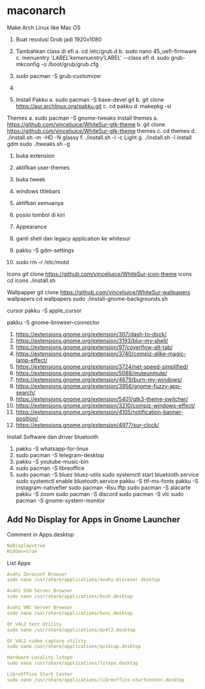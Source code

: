# maconarch
Make Arch Linux like Mac OS
1. Buat resolusi Grub jadi 1920x1080
2. Tambahkan class di efi
a. cd /etc/grub.d
b. sudo nano 45_uefi-firmware
c. menuentry '$LABEL' ke menuentry '$LABEL' --class efi
d. sudo grub-mkconfig -o /boot/grub/grub.cfg

1. sudo pacman -S grub-customizer
2. 

1. Install Pakku
a. sudo pacman -S base-devel git
b. git clone https://aur.archlinux.org/pakku.git
c. cd pakku
d. makepkg -si

Themes
a. sudo pacman -S gnome-tweaks
install themes
a. https://github.com/vinceliuice/WhiteSur-gtk-theme
b. git clone https://github.com/vinceliuice/WhiteSur-gtk-theme themes
c. cd themes
d. ./install.sh -m -HD -N glassy
f. ./install.sh -l -c Light
g. ./install.sh -l
install gdm
sudo ./tweaks.sh -g

1. buka extension
2. aktifkan user-themes
1. buka tweek
2. windows titlebars
3. aktifkan semuanya
4. posisi tombol di kiri
5. Appearance
6. ganti shell dan legacy application ke whitesur

1. pakku -S gdm-settings
2. sudo rm -r /etc/motd


Icons
git clone https://github.com/vinceliuice/WhiteSur-icon-theme icons
cd icons
./install.sh

Wallpapper
git clone https://github.com/vinceliuice/WhiteSur-wallpapers wallpapers
cd wallpapers
sudo ./install-gnome-backgrounds.sh

cursor
pakku -S apple_cursor

pakku -S gnome-browser-connector
1. https://extensions.gnome.org/extension/307/dash-to-dock/
2. https://extensions.gnome.org/extension/3193/blur-my-shell/
3. https://extensions.gnome.org/extension/97/coverflow-alt-tab/
4. https://extensions.gnome.org/extension/3740/compiz-alike-magic-lamp-effect/
5. https://extensions.gnome.org/extension/3724/net-speed-simplified/
6. https://extensions.gnome.org/extension/5088/muteunmute/
7. https://extensions.gnome.org/extension/4679/burn-my-windows/
8. https://extensions.gnome.org/extension/3956/gnome-fuzzy-app-search/
9. https://extensions.gnome.org/extension/5401/gtk3-theme-switcher/
10. https://extensions.gnome.org/extension/3210/compiz-windows-effect/
11. https://extensions.gnome.org/extension/4105/notification-banner-position/
12. https://extensions.gnome.org/extension/4977/sur-clock/

Install Software dan driver bluetooth
1. pakku -S whatsapp-for-linux
2. sudo pacman -S telegram-desktop
3. pakku -S youtube-music-bin
4. sudo pacman -S libreoffice
5. sudo pacman -S bluez bluez-utils
sudo systemctl start bluetooth.service
sudo systemctl enable bluetooth.service
pakku -S ttf-ms-fonts
pakku -S instagram-nativefier
sudo pacman -Rsu lftp
sudo pacman -S alacarte
pakku -S zoom
sudo pacman -S discord
sudo pacman -S vlc
sudo pacman -S gnome-system-monitor

## Add No Display for Apps in Gnome Launcher
Comment in Apps.desktop

```yaml
NoDisplay=true
Hidden=true
```
List Apps
```yaml
Avahi Zeroconf Browser
sudo nano /usr/share/applications/avahi-discover.desktop

Avahi SSH Server Browser
sudo nano /usr/share/applications/bssh.desktop

Avahi VNC Server Browser
sudo nano /usr/share/applications/bvnc.desktop

Qt V4L2 test Utility
sudo nano /usr/share/applications/qv4l2.desktop

Qt V4L2 video capture utility
sudo nano /usr/share/applications/qvidcap.desktop

Hardware Locality lstopo
sudo nano /usr/share/applications/lstopo.desktop

LibreOffice Start Center
sudo nano /usr/share/applications/libreoffice-startcenter.desktop
```
